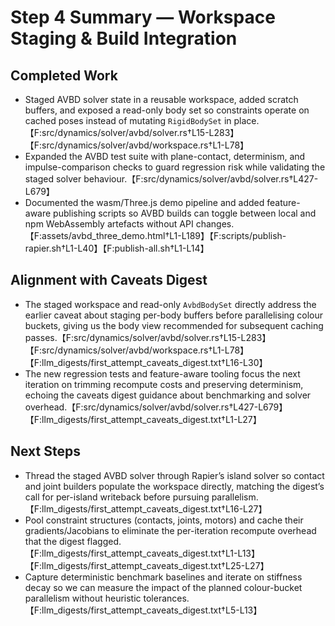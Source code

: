# Step 4 Summary — Workspace Staging & Build Integration

## Completed Work
- Staged AVBD solver state in a reusable workspace, added scratch buffers, and exposed a read-only body set so constraints operate on cached poses instead of mutating `RigidBodySet` in place.【F:src/dynamics/solver/avbd/solver.rs†L15-L283】【F:src/dynamics/solver/avbd/workspace.rs†L1-L78】
- Expanded the AVBD test suite with plane-contact, determinism, and impulse-comparison checks to guard regression risk while validating the staged solver behaviour.【F:src/dynamics/solver/avbd/solver.rs†L427-L679】
- Documented the wasm/Three.js demo pipeline and added feature-aware publishing scripts so AVBD builds can toggle between local and npm WebAssembly artefacts without API changes.【F:assets/avbd_three_demo.html†L1-L189】【F:scripts/publish-rapier.sh†L1-L40】【F:publish-all.sh†L1-L14】

## Alignment with Caveats Digest
- The staged workspace and read-only `AvbdBodySet` directly address the earlier caveat about staging per-body buffers before parallelising colour buckets, giving us the body view recommended for subsequent caching passes.【F:src/dynamics/solver/avbd/solver.rs†L15-L283】【F:src/dynamics/solver/avbd/workspace.rs†L1-L78】【F:llm_digests/first_attempt_caveats_digest.txt†L16-L30】
- The new regression tests and feature-aware tooling focus the next iteration on trimming recompute costs and preserving determinism, echoing the caveats digest guidance about benchmarking and solver overhead.【F:src/dynamics/solver/avbd/solver.rs†L427-L679】【F:llm_digests/first_attempt_caveats_digest.txt†L1-L27】

## Next Steps
- Thread the staged AVBD solver through Rapier’s island solver so contact and joint builders populate the workspace directly, matching the digest’s call for per-island writeback before pursuing parallelism.【F:llm_digests/first_attempt_caveats_digest.txt†L16-L27】
- Pool constraint structures (contacts, joints, motors) and cache their gradients/Jacobians to eliminate the per-iteration recompute overhead that the digest flagged.【F:llm_digests/first_attempt_caveats_digest.txt†L1-L13】【F:llm_digests/first_attempt_caveats_digest.txt†L25-L27】
- Capture deterministic benchmark baselines and iterate on stiffness decay so we can measure the impact of the planned colour-bucket parallelism without heuristic tolerances.【F:llm_digests/first_attempt_caveats_digest.txt†L5-L13】
